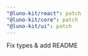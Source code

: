 ```yaml
---
"@luno-kit/react": patch
"@luno-kit/core": patch
"@luno-kit/ui": patch
---
```


Fix types & add README
